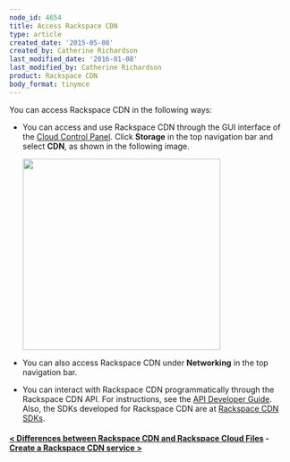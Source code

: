 ```yaml
---
node_id: 4654
title: Access Rackspace CDN
type: article
created_date: '2015-05-08'
created_by: Catherine Richardson
last_modified_date: '2016-01-08'
last_modified_by: Catherine Richardson
product: Rackspace CDN
body_format: tinymce
---
```


You can access Rackspace CDN in the following ways:



-   You can access and use Rackspace CDN through the GUI interface of
    the [Cloud Control Panel](https://mycloud.rackspace.com/). Click
    **Storage** in the top navigation bar and select **CDN**, as shown
    in the following image.

    <img src="https://8026b2e3760e2433679c-fffceaebb8c6ee053c935e8915a3fbe7.ssl.cf2.rackcdn.com/field/image/AccessCDN_New_0.png" width="353" height="342" />

-   You can also access Rackspace CDN under **Networking** in the top
    navigation bar.
-   You can interact with Rackspace CDN programmatically through the
    Rackspace CDN API. For instructions, see the [API Developer
    Guide](https://developer.rackspace.com/docs/cdn/v1/developer-guide/).
    Also, the SDKs developed for Rackspace CDN are at [Rackspace CDN
    SDKs](https://developer.rackspace.com/docs/cdn/getting-started/).



#### [&lt; Differences between Rackspace CDN and Rackspace Cloud Files](/how-to/differences-between-rackspace-cdn-and-rackspace-cloud-files)    -    [Create a Rackspace CDN service &gt;](/how-to/create-a-rackspace-cdn-service)







